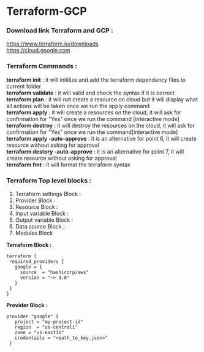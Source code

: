 # Terraform-GCP  
### Download link Terraform and GCP :  
https://www.terraform.io/downloads   
https://cloud.google.com
  
### Terraform Commands :
**terraform init** : it will initilize and add the terraform dependency files to current folder  
**terraform validate** : it will valid and check the syntax if it is correct  
**terraform plan** : it will not create a resource on cloud but it will display what all actions will be taken once we run the apply command  
**terraform apply** : it will create a resources on the cloud, it will ask for confirmation for "Yes" once we run the command [interactive mode]  
**terraform destroy** : it will destroy the resources on the cloud, it will ask for confirmation for "Yes" once we run the command[interactive mode]  
**terraform apply -auto-approve** : it is an alternative for point 6, it will create resource without asking for approval  
**terraform destory -auto-approve** : it is an alternative for point 7, it will create resource without asking for approval  
**terraform fmt** : it will format the terraform syntax
  
 ### Terraform Top level blocks :  
 1. Terraform settings Block :
 2. Provider Block :  
 3. Resource Block :  
 4. Input variable Block : 
 5. Output variable Block :
 6. Data source Block : 
 7. Modules Block  
 
 **Terraform Block :** 
 ```
 terraform {
  required_providers {
    google = {
      source  = "hashicorp/aws"
      version = "~> 3.0"
    }
  }
}
 ```  
   
   **Provider Block :**  
 ```
 provider "google" {
    project = "my-project-id"
    region  = "us-central1"
    zone = "us-east1b"
    credentails = "<path_to_key.json>"
  }
  ```
   
 
